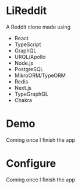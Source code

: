 # LiReddit
A Reddit clone made using
- React
- TypeScript
- GraphQL
- URQL/Apollo
- Node.js
- PostgreSQL
- MikroORM/TypeORM
- Redis
- Next.js
- TypeGraphQL
- Chakra

# Demo
Coming once I finish the app

# Configure
Coming once I finish the app
